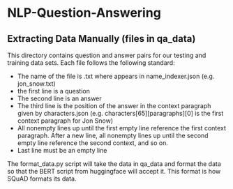 # NLP-Question-Answering

## Extracting Data Manually (files in qa_data)

This directory contains question and answer pairs for our testing and training
data sets. Each file follows the following standard:

- The name of the file is <name>.txt where <name> appears in name_indexer.json
  (e.g. jon_snow.txt)
- the first line is a question
- The second line is an answer
- The third line is the position of the answer in the context paragraph given by
  characters.json (e.g. characters[65][paragraphs][0] is the first context
  paragraph for Jon Snow)
- All nonempty lines up until the first empty line reference the first context
  paragraph. After a new line, all nonempty lines up until the second empty line reference
  the second context, and so on.
- Last line must be an empty line

The format_data.py script will take the data in qa_data and format the data so
that the BERT script from huggingface will accept it. This format is how SQuAD
formats its data.
